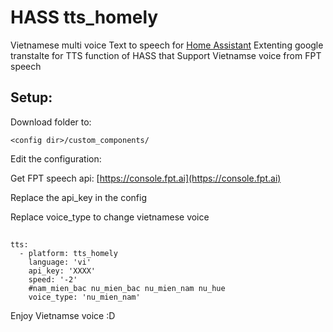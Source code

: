 # HASS tts_homely
Vietnamese multi voice Text to speech for [Home Assistant](https://home-assistant.io/)
Extenting google transtalte for TTS function of HASS that Support Vietnamse voice from FPT speech
## Setup:
Download folder to: 
```
<config dir>/custom_components/
```
  
Edit the configuration:

Get FPT speech api: [https://console.fpt.ai](https://console.fpt.ai)

Replace the api_key in the config

Replace voice_type to change vietnamese voice

##
```
tts:  
  - platform: tts_homely      
    language: 'vi'
    api_key: 'XXXX'
    speed: '-2'
    #nam_mien_bac nu_mien_bac nu_mien_nam nu_hue
    voice_type: 'nu_mien_nam'
```
Enjoy Vietnamse voice :D
